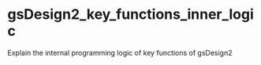 # gsDesign2_key_functions_inner_logic
Explain the internal programming logic of key functions of gsDesign2
